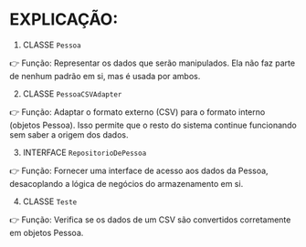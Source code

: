 # EXPLICAÇÃO:

1. CLASSE `Pessoa`

👉 Função:
Representar os dados que serão manipulados. Ela não faz parte de nenhum padrão em si, mas é usada por ambos.

2. CLASSE `PessoaCSVAdapter`

👉 Função:
Adaptar o formato externo (CSV) para o formato interno (objetos Pessoa).
Isso permite que o resto do sistema continue funcionando sem saber a origem dos dados.

3. INTERFACE `RepositorioDePessoa`

👉 Função:
Fornecer uma interface de acesso aos dados da Pessoa, desacoplando a lógica de negócios do armazenamento em si.

4. CLASSE `Teste`

👉 Função:
Verifica se os dados de um CSV são convertidos corretamente em objetos Pessoa.
